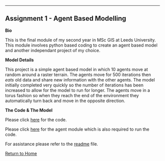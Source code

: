 
---
**Assignment 1 - Agent Based Modelling**
---

**Bio**

  This is the final module of my second year in MSc GIS at Leeds University.
  This module involves python based coding to create an agent based model and another independant project of my choice. 

**Model Details**

  This project is a simple agent based model in which 10 agents move at random around a raster terrain. 
  The agents move for 500 iterations then *eats* old data and share new information with the other agents.
  The model initially completed very quickly so the number of iterations has been increased to allow for the model to run for longer.
  The agents move in a torus fashion so when they reach the end of the environment they automatically turn back and move in the opposite    direction. 

**The Code & The Model**

  Please click [here](http://github.com/Daisymay55/Daisymay55.github.io/blob/master/ABM%20Unit%207.py) for the code.
  
  Please click [here](https://github.com/Daisymay55/Daisymay55.github.io/blob/master/agentframework.py) for the agent module which is also required to run the code.
  
  For assistance please refer to the [readme](https://daisymay55.github.io/index.html) file.

[Return to Home](https://daisymay55.github.io/home.html)
